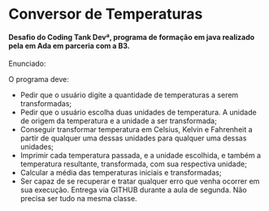 # Conversor de Temperaturas
#### Desafio do Coding Tank Devª, programa de formação em java realizado pela em Ada em parceria com a B3.
Enunciado:

O programa deve:
- Pedir que o usuário digite a quantidade de temperaturas a serem transformadas;
- Pedir que o usuário escolha duas unidades de temperatura. A unidade de origem da temperatura e a unidade a ser transformada;
- Conseguir transformar temperatura em Celsius, Kelvin e Fahrenheit a partir de qualquer uma dessas unidades para qualquer uma dessas unidades;
- Imprimir cada temperatura passada, e a unidade escolhida, e também a temperatura resultante, transformada, com sua respectiva unidade;
- Calcular a média das temperaturas iniciais e transformadas;
- Ser capaz de se recuperar e tratar qualquer erro que venha ocorrer em sua execução. Entrega via GITHUB durante a aula de segunda. Não precisa ser tudo na mesma classe.
